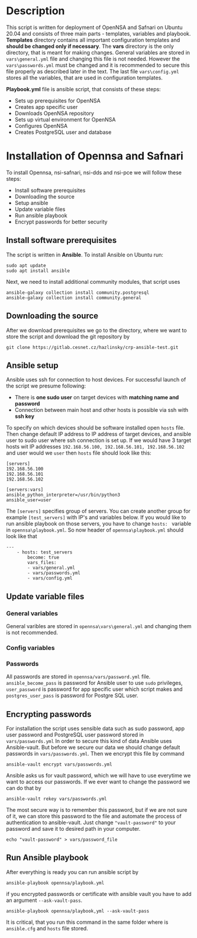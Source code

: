 # Description
This script is written for deployment of OpenNSA and Safnari on Ubuntu 20.04 and consists of three main parts - templates, variables and playbook. **Templates** directory contains all important configuration templates and **should be changed only if necessary**. The **vars**  directory is the only directory, that is meant for making changes. General variables are stored in `vars\general.yml` file and changing this file is not needed. However the `vars\passwords.yml` must be changed and it is recommended to secure this file properly as described later in the text. The last file `vars\config.yml` stores all the variables, that are used in configuration templates.

**Playbook.yml** file is ansible script, that consists of these steps:
* Sets up prerequisites for OpenNSA
* Creates app specific user
* Downloads OpenNSA repository
* Sets up virtual environment for OpenNSA
* Configures OpenNSA
* Creates PostgreSQL user and database
# Installation of Opennsa and Safnari
To install Opennsa, nsi-safnari, nsi-dds and nsi-pce we will follow these steps:
* Install software prerequisites
* Downloading the source
* Setup ansible
* Update variable files
* Run ansible playbook
* Encrypt passwords for better security
## Install software prerequisites
The script is written in **Ansible**. To install Ansible on Ubuntu run:

    sudo apt update
    sudo apt install ansible 

Next, we need to install additional community modules, that script uses

    ansible-galaxy collection install community.postgresql
    ansible-galaxy collection install community.general

## Downloading the source
After we download prerequisites we go to the directory, where we want to store the script and download the git repository by

    git clone https://gitlab.cesnet.cz/hazlinsky/crp-ansible-test.git
    
## Ansible setup
Ansible uses ssh for connection to host devices. For successful launch of the script we presume following:

* There is **one sudo user** on target devices with **matching name and password**
* Connection between main host and other hosts is possible via ssh with **ssh key**

To specify on which devices should be software installed open `hosts` file. Then change default IP address to IP address of target devices, and ansible user to sudo user where ssh connection is set up. If we would have 3 target hosts wit IP addresses `192.168.56.100, 192.168.56.101, 192.168.56.102` and user would we `user` then `hosts` file should look like this:

    [servers]
    192.168.56.100
    192.168.56.101
    192.168.56.102

    [servers:vars]
    ansible_python_interpreter=/usr/bin/python3
    ansible_user=user 

The `[servers]` specifies group of servers. You can create another group for example `[test_servers]` with IP's and variables below. If you would like to run ansible playbook on those servers, you have to change `hosts: ` variable in `opennsa\playbook.yml`. So now header of `opennsa\playbook.yml` should look like that

    --- 
        - hosts: test_servers
            become: true
            vars_files:
            - vars/general.yml
            - vars/passwords.yml
            - vars/config.yml

## Update variable files
### General variables
General varibles are stored in `opennsa\vars\general.yml` and changing them is not recommended.
### Config variables

### Passwords
All passwords are stored in `opennsa/vars/password.yml` file. `ansible_become_pass` is password for Ansible user to use `sudo` privileges, `user_password` is password for app specific user which script makes and `postgres_user_pass` is password for Postgre SQL user.
    
## Encrypting passwords
For installation the script uses sensible data such as sudo password, app user password and PostgreSQL user password stored in `vars/passwords.yml` In order to secure this kind of data Ansible uses Ansible-vault. But before we secure our data we should change default passwords in `vars/passwords.yml`. Then we encrypt this file by command 

    ansible-vault encrypt vars/passwords.yml

Ansible asks us for vault password, which we will have to use everytime we want to access our passwords. If we ever want to change the password we can do that by 

    ansible-vault rekey vars/passwords.yml

The most secure way is to remember this password, but if we are not sure of it, we can store this password to the file and automate the process of authentication to ansible-vault. Just change `"vault-password"` to your password and save it to desired path in your computer.

    echo "vault-password" > vars/password_file

## Run Ansible playbook
After everything is ready you can run ansible script by

    ansible-playbook opennsa/playbook.yml

if you encrypted passwords or certificate with ansible vault you have to add an argument `--ask-vault-pass`.

    ansible-playbook opennsa/playbook,yml --ask-vault-pass

It is critical, that you run this command in the same folder where is `ansible.cfg` and `hosts` file stored.


